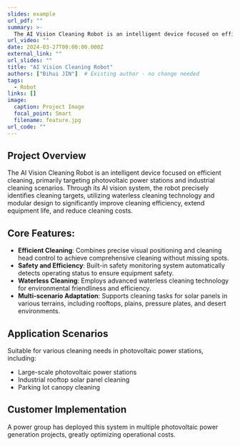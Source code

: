 ```yaml
---
slides: example
url_pdf: ""
summary: >-
  The AI Vision Cleaning Robot is an intelligent device focused on efficient cleaning, primarily targeting photovoltaic power stations and industrial cleaning scenarios. Through its AI vision system, the robot precisely identifies cleaning targets, utilizing waterless cleaning technology and modular design to significantly improve cleaning efficiency, extend equipment life, and reduce cleaning costs.
url_video: ""
date: 2024-03-27T00:00:00.000Z
external_link: ""
url_slides: ""
title: "AI Vision Cleaning Robot"
authors: ["Bihui JIN"]  # Existing author - no change needed
tags:
  - Robot
links: []
image:
  caption: Project Image
  focal_point: Smart
  filename: feature.jpg
url_code: ""
---
```


## Project Overview

The AI Vision Cleaning Robot is an intelligent device focused on efficient cleaning, primarily targeting photovoltaic power stations and industrial cleaning scenarios. Through its AI vision system, the robot precisely identifies cleaning targets, utilizing waterless cleaning technology and modular design to significantly improve cleaning efficiency, extend equipment life, and reduce cleaning costs.

## Core Features:

- **Efficient Cleaning**: Combines precise visual positioning and cleaning head control to achieve comprehensive cleaning without missing spots.
- **Safety and Efficiency**: Built-in safety monitoring system automatically detects operating status to ensure equipment safety.
- **Waterless Cleaning**: Employs advanced waterless cleaning technology for environmental friendliness and efficiency.
- **Multi-scenario Adaptation**: Supports cleaning tasks for solar panels in various terrains, including rooftops, plains, pressure plates, and desert environments.

## Application Scenarios
Suitable for various cleaning needs in photovoltaic power stations, including:

- Large-scale photovoltaic power stations
- Industrial rooftop solar panel cleaning
- Parking lot canopy cleaning

## Customer Implementation
A power group has deployed this system in multiple photovoltaic power generation projects, greatly optimizing operational costs.